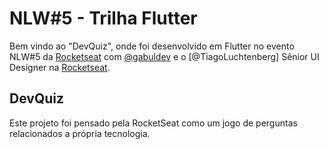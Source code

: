 # NLW#5 - Trilha Flutter

Bem vindo ao "DevQuiz", onde foi desenvolvido em Flutter no evento NLW#5 da 
[Rocketseat](https://www.rocketseat.com.br) com [@gabuldev](https://github.com/gabuldev)
e o [@TiagoLuchtenberg] Sênior UI Designer na [Rocketseat](https://www.rocketseat.com.br).

## DevQuiz

Este projeto foi pensado pela RocketSeat como um jogo de perguntas relacionados a própria 
tecnologia.


